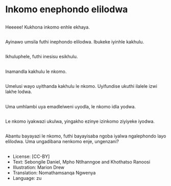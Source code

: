 # Inkomo enephondo elilodwa

##
Heeeee! Kukhona
inkomo enhle ekhaya.

##
Ayinawo umsila futhi
inephondo elilodwa.
Ibukeke iyinhle kakhulu.

##
Ikhuluphele, futhi
inesisu esikhulu.

##
Inamandla kakhulu le
nkomo.

##
Umelusi wayo
uyithanda kakhulu le
nkomo. Uyifundise
ukuthi ilalele izwi lakhe
lodwa.

##
Uma umhlambi uya
emadlelweni uyodla, le
nkomo idla yodwa.

##
Le nkomo iyakwazi
ukulwa, yingakho
ezinye izinkomo
ziyiyeke iyodwa.

##
Abantu bayayazi le
nkomo, futhi
bayayisaba ngoba
iyalwa ngalephondo
layo elilodwa.
Uma ungadibana
nenkomo enje,
ungenzani?

##
* License: [CC-BY]
* Text: Sebongile Daniel, Mpho Ntlhanngoe and Khothatso Ranoosi
* Illustration: Marion Drew
* Translation: Nomathamsanqa Ngwenya
* Language: zu
